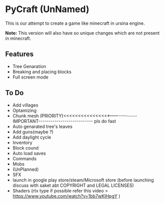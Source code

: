 
# PyCraft (UnNamed)

This is our attempt to create a game like minecraft in ursina engine. 





  **Note:** This version will also have so unique changes which are not present in minecraft.

## Features

- Tree Genaration
- Breaking and placing blocks
- Full screen mode

  
## To Do

- Add villages
- Optamizing
- Chunk mesh (PRIORITY)<<<<<<<<<<<<<<<<------------IMPORTANT--------------------------- pls do fast
- Auto genarated tree's leaves
- Add guns(maybe ?)
- Add daylight cycle
- Inventory
- Block cound
- Auto load saves
- Commands
- Mobs
- (UnPlanned)
- SFX
- launch in google play store/steam/Microsoft store (before launching discuss with saket abt COPYRIGHT and LEGAL LICENSES)
- Shaders (rtx type if possible refer this video > https://www.youtube.com/watch?v=1bb7wKIHpgY )
